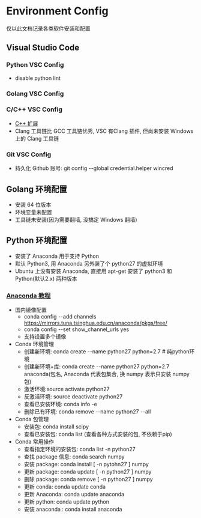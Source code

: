 # Environment Config
仅以此文档记录各类软件安装和配置

## Visual Studio Code
### Python VSC Config
- disable python lint

### Golang VSC Config

### C/C++ VSC Config
- [C++ 扩展](https://blogs.msdn.microsoft.com/c/?p=1072)
- Clang 工具链比 GCC 工具链优秀, VSC 有Clang 插件, 但尚未安装 Windows 上的 Clang 工具链
### Git VSC Config
- 持久化 Github 账号: git config --global credential.helper wincred

## Golang 环境配置
- 安装 64 位版本
- 环境变量未配置
- 工具链未安装(因为需要翻墙, 没搞定 Windows 翻墙)

## Python 环境配置
- 安装了 Anaconda 用于支持 Python
- 默认 Python3, 用 Anaconda 另外装了个 python27 的虚拟环境
- Ubuntu 上没有安装 Anaconda, 直接用 apt-get 安装了 python3 和 Python(默认2.x) 两种版本

### [Anaconda 教程](http://www.jianshu.com/p/2f3be7781451)
- 国内镜像配置
  * conda config --add channels https://mirrors.tuna.tsinghua.edu.cn/anaconda/pkgs/free/
  * conda config --set show_channel_urls yes
  * 支持设置多个镜像
- Conda 环境管理
  * 创建新环境: conda create --name python27 python=2.7 # 纯python环境
  * 创建新环境+库: conda create --name python27 python=2.7 anaconda(包名, Anaconda 代表包集合, 换 numpy 表示只安装 numpy包)
  * 激活环境:source activate python27
  * 反激活环境: source deactivate python27
  * 查看已安装环境: conda info -e
  * 删除已有环境: conda remove --name python27 --all
- Conda 包管理
  * 安装包: conda install scipy
  * 查看已安装包: conda list (查看各种方式安装的包, 不依赖于pip)
- Conda 常用操作
  * 查看指定环境的安装包: conda list -n python27
  * 查找 package 信息: conda search numpy
  * 安装 package: conda install [ -n pytohn27 ] numpy
  * 更新 package: conda update [ -n python27 ] numpy
  * 删除 package: conda remove [ -n  python27 ] numpy
  * 更新 conda: conda update conda
  * 更新 Anaconda: conda update anaconda
  * 更新 python: conda update python
  * 安装 anaconda : conda install anaconda
